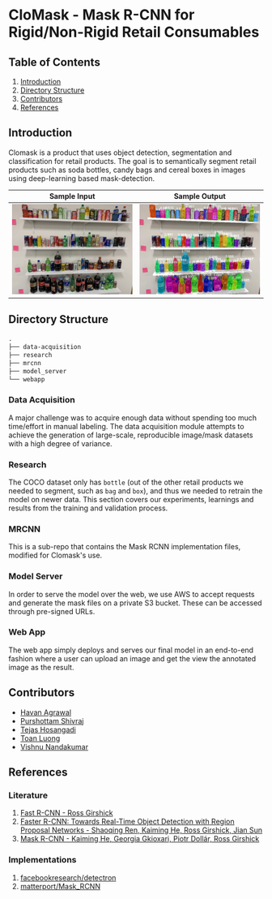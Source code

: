 # CloMask - Mask R-CNN for Rigid/Non-Rigid Retail Consumables

## Table of Contents

1. [Introduction](#introduction)
1. [Directory Structure](#directory-structure)
1. [Contributors](#contributors)
1. [References](#references)

## Introduction

Clomask is a product that uses object detection, segmentation and classification for retail products. The goal is to semantically segment retail products such as soda bottles, candy bags and cereal boxes in images using deep-learning based mask-detection.

| Sample Input | Sample Output |
|--------------|---------------|
| ![input](examples/image/image001.jpg) | ![output](examples/mask/image001.jpg) |

## Directory Structure

```
.
├── data-acquisition
├── research
├── mrcnn
├── model_server
└── webapp
```

### Data Acquisition

A major challenge was to acquire enough data without spending too much time/effort in manual labeling. The data acquisition module attempts to achieve the generation of large-scale, reproducible image/mask datasets with a high degree of variance.

### Research

The COCO dataset only has `bottle` (out of the other retail products we needed to segment, such as `bag` and `box`), and thus we needed to retrain the model on newer data. This section covers our experiments, learnings and results from the training and validation process.

### MRCNN

This is a sub-repo that contains the Mask RCNN implementation files, modified for Clomask's use.

### Model Server

In order to serve the model over the web, we use AWS to accept requests and generate the mask files on a private S3 bucket. These can be accessed through pre-signed URLs.

### Web App

The web app simply deploys and serves our final model in an end-to-end fashion where a user can upload an image and get the view the annotated image as the result.

## Contributors

 * [Havan Agrawal](https://github.com/havanagrawal)
 * [Purshottam Shivraj](https://github.com/pshivraj)
 * [Tejas Hosangadi](https://github.com/tejasmhos)
 * [Toan Luong](https://github.com/lmtoan)
 * [Vishnu Nandakumar](https://github.com/vivanvish)

## References

### Literature

1. [Fast R-CNN -  Ross Girshick](https://arxiv.org/abs/1504.08083)
1. [Faster R-CNN: Towards Real-Time Object Detection with Region Proposal Networks - Shaoqing Ren, Kaiming He, Ross Girshick, Jian Sun](https://arxiv.org/abs/1506.01497)
1. [Mask R-CNN - Kaiming He, Georgia Gkioxari, Piotr Dollár, Ross Girshick](https://arxiv.org/abs/1703.06870)

### Implementations

1. [facebookresearch/detectron](https://github.com/facebookresearch/Detectron)
2. [matterport/Mask_RCNN](https://github.com/matterport/Mask_RCNN)
